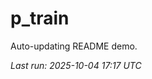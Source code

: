 # p_train

Auto-updating README demo.

<!--START_SECTION:status-->
_Last run: 2025-10-04 17:17 UTC_
<!--END_SECTION:status-->

























































































































































































































































































































































































































































































































































































































































































































































































































































































































































































